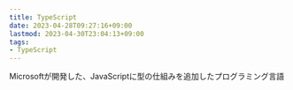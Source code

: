 ```yaml
---
title: TypeScript
date: 2023-04-28T09:27:16+09:00
lastmod: 2023-04-30T23:04:13+09:00
tags:
- TypeScript
---
```


Microsoftが開発した、JavaScriptに型の仕組みを追加したプログラミング言語

